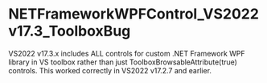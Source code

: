 # NETFrameworkWPFControl_VS2022v17.3_ToolboxBug
VS2022 v17.3.x includes ALL controls for custom .NET Framework WPF library in VS toolbox rather than just ToolboxBrowsableAttribute(true) controls. This worked correctly in VS2022 v17.2.7 and earlier.
